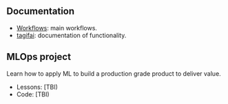 ## Documentation

- [Workflows](tagifai/main.md): main workflows.
- [tagifai](tagifai/data.md): documentation of functionality.

## MLOps project

Learn how to apply ML to build a production grade product to deliver value.

- Lessons: [TBI)
- Code: [TBI)
